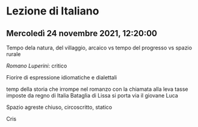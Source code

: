 # Lezione di Italiano
## Mercoledì 24 novembre 2021, 12:20:00

Tempo dela natura, del villaggio, arcaico vs tempo del progresso vs spazio rurale 

_Romano Luperini_: critico


Fiorire di espressione idiomatiche e dialettali


temp della storia che irrompe nel romanzo con la chiamata alla leva
tasse imposte da regno di Italia
Bataglia di Lissa si porta via il giovane Luca

Spazio agreste chiuso, circoscritto, statico

Cris
<!--stackedit_data:
eyJoaXN0b3J5IjpbMTU5ODc4NjY4M119
-->